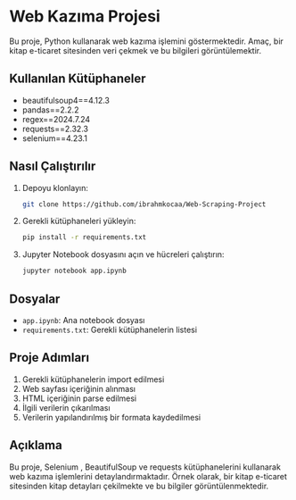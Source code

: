 # Web Kazıma Projesi

Bu proje, Python kullanarak web kazıma işlemini göstermektedir. Amaç, bir kitap e-ticaret sitesinden veri çekmek ve bu bilgileri görüntülemektir.

## Kullanılan Kütüphaneler
- beautifulsoup4==4.12.3
- pandas==2.2.2
- regex==2024.7.24
- requests==2.32.3
- selenium==4.23.1

## Nasıl Çalıştırılır

1. Depoyu klonlayın:
   ```bash
   git clone https://github.com/ibrahmkocaa/Web-Scraping-Project
   ```
2. Gerekli kütüphaneleri yükleyin:
   ```bash
   pip install -r requirements.txt
   ```
3. Jupyter Notebook dosyasını açın ve hücreleri çalıştırın:
   ```bash
   jupyter notebook app.ipynb
   ```

## Dosyalar

- `app.ipynb`: Ana notebook dosyası
- `requirements.txt`: Gerekli kütüphanelerin listesi

## Proje Adımları

1. Gerekli kütüphanelerin import edilmesi
2. Web sayfası içeriğinin alınması
3. HTML içeriğinin parse edilmesi
4. İlgili verilerin çıkarılması
5. Verilerin yapılandırılmış bir formata kaydedilmesi

## Açıklama

Bu proje, Selenium , BeautifulSoup ve requests kütüphanelerini kullanarak web kazıma işlemlerini detaylandırmaktadır. Örnek olarak, bir kitap e-ticaret sitesinden kitap detayları çekilmekte ve bu bilgiler görüntülenmektedir.
